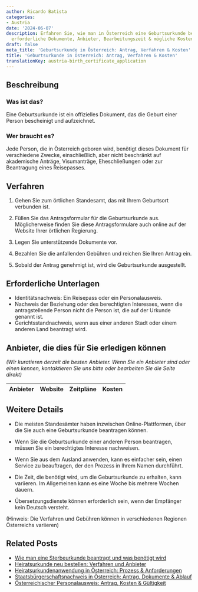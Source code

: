 ```yaml
---
author: Ricardo Batista
categories:
- Austria
date: '2024-06-07'
description: Erfahren Sie, wie man in Österreich eine Geburtsurkunde beantragt. Schritte,
  erforderliche Dokumente, Anbieter, Bearbeitungszeit & mögliche Kosten erklärt.
draft: false
meta_title: 'Geburtsurkunde in Österreich: Antrag, Verfahren & Kosten'
title: 'Geburtsurkunde in Österreich: Antrag, Verfahren & Kosten'
translationKey: austria-birth_certificate_application
---
```



## Beschreibung
### Was ist das?
Eine Geburtsurkunde ist ein offizielles Dokument, das die Geburt einer Person bescheinigt und aufzeichnet.
### Wer braucht es?
Jede Person, die in Österreich geboren wird, benötigt dieses Dokument für verschiedene Zwecke, einschließlich, aber nicht beschränkt auf akademische Anträge, Visumanträge, Eheschließungen oder zur Beantragung eines Reisepasses.

## Verfahren
1. Gehen Sie zum örtlichen Standesamt, das mit Ihrem Geburtsort verbunden ist.

2. Füllen Sie das Antragsformular für die Geburtsurkunde aus. Möglicherweise finden Sie diese Antragsformulare auch online auf der Website Ihrer örtlichen Regierung.

3. Legen Sie unterstützende Dokumente vor.

4. Bezahlen Sie die anfallenden Gebühren und reichen Sie Ihren Antrag ein.

5. Sobald der Antrag genehmigt ist, wird die Geburtsurkunde ausgestellt.

## Erforderliche Unterlagen
- Identitätsnachweis: Ein Reisepass oder ein Personalausweis.
- Nachweis der Beziehung oder des berechtigten Interesses, wenn die antragstellende Person nicht die Person ist, die auf der Urkunde genannt ist.
- Gerichtsstandnachweis, wenn aus einer anderen Stadt oder einem anderen Land beantragt wird.

## Anbieter, die dies für Sie erledigen können

_(Wir kuratieren derzeit die besten Anbieter. Wenn Sie ein Anbieter sind oder einen kennen, kontaktieren Sie uns bitte oder bearbeiten Sie die Seite direkt)_

| Anbieter | Website | Zeitpläne | Kosten |
| --------------- | --------------- | :-------------: | :-------------: |

## Weitere Details
- Die meisten Standesämter haben inzwischen Online-Plattformen, über die Sie auch eine Geburtsurkunde beantragen können.

- Wenn Sie die Geburtsurkunde einer anderen Person beantragen, müssen Sie ein berechtigtes Interesse nachweisen.

- Wenn Sie aus dem Ausland anwenden, kann es einfacher sein, einen Service zu beauftragen, der den Prozess in Ihrem Namen durchführt.

- Die Zeit, die benötigt wird, um die Geburtsurkunde zu erhalten, kann variieren. Im Allgemeinen kann es eine Woche bis mehrere Wochen dauern.

- Übersetzungsdienste können erforderlich sein, wenn der Empfänger kein Deutsch versteht.

(Hinweis: Die Verfahren und Gebühren können in verschiedenen Regionen Österreichs variieren)
## Related Posts

- [Wie man eine Sterbeurkunde beantragt und was benötigt wird](https://tramitit.com/de/guides/austria/sterbeurkunde_beantragen/)
- [Heiratsurkunde neu bestellen: Verfahren und Anbieter](https://tramitit.com/de/guides/austria/heiratsurkunde_nachbestellung/)
- [Heiratsurkundenanwendung in Österreich: Prozess & Anforderungen](https://tramitit.com/de/guides/austria/heiratsurkunde_beantragen/)
- [Staatsbürgerschaftsnachweis in Österreich: Antrag, Dokumente & Ablauf](https://tramitit.com/de/guides/austria/staatsburgerschaftsnachweis/)
- [Österreichischer Personalausweis: Antrag, Kosten & Gültigkeit](https://tramitit.com/de/guides/austria/personalausweis_beantragen/)